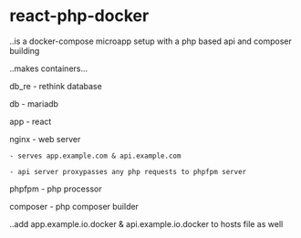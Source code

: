 # react-php-docker

..is a docker-compose microapp setup with a php based api and composer building

..makes containers...

db_re - rethink database

db - mariadb

app - react

nginx - web server 

    - serves app.example.com & api.example.com

    - api server proxypasses any php requests to phpfpm server

phpfpm - php processor

composer - php composer builder

..add app.example.io.docker & api.example.io.docker to hosts file as well